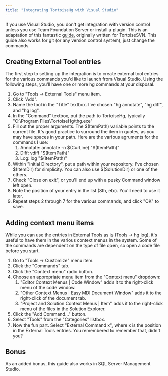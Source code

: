 ```yaml
---
title: "Integrating TortoiseHg with Visual Studio"
---
```



If you use Visual Studio, you don't get integration with version control unless you use Team Foundation Server or install a plugin.
This is an adaptation of this fantastic [guide](http://tortoisesvn.net/visualstudio.html), originally written for TortoiseSVN. This guide also works for git (or any version control system), just change the commands.

## Creating External Tool entries

The first step to setting up the integration is to create external tool entries for the various commands you'd like to launch from Visual Studio. Using the following steps, you'll have one or more hg commands at your disposal.

1. Go to "Tools -> External Tools" menu item.
2. Click "Add".
3. Name the tool in the "Title" textbox. I've chosen "hg annotate", "hg diff", and "hg log".
4. In the "Command" textbox, put the path to TortoiseHg, typically "C:\Program Files\TortoiseHg\thg.exe"
5. Fill out the proper arguments. The $(ItemPath) variable points to the current file. It's good practice to surround  the item in quotes, as you may have spaces in your path. Here are the various agruments for the commands I use:
	1. Annotate: annotate -n $(CurLine) "$(ItemPath)"
	2. Diff: vdiff "$(ItemPath)"
	3. Log: log "$(ItemPath)"
6. Within "Initial Directory", put a path within your repository. I've chosen $(ItemDir) for simplicity. You can also use $(SolutionDir) or one of the others.
7. Check "Close on exit", or you'll end up with a pesky Command window left open.
8. Note the position of your entry in the list (8th, etc). You'll need to use it later.
9. Repeat steps 2 through 7 for the various commands, and click "OK" to save.

## Adding context menu items

While you can use the entries in External Tools as is (Tools -> hg log), it's useful to have them in the various context menus in the system.
Some of the commands are dependent on the type of file open, so open a code file before you start.

1. Go to "Tools -> Customize" menu item.
2. Click the "Commands" tab.
3. Click the "Context menu" radio button.
4. Choose an appropriate menu item from the "Context menu" dropdown:
	1. "Editor Context Menus | Code Window" adds it to the right-click menu of the code window.
	2. "Other Context Menus | Easy MDI Document Window" adds it to the right-click of the document tab.
	3. "Project and Solution Context Menus | Item" adds it to the right-click menu of the files in the Solution Explorer.
5. Click the "Add Command..." button.
6. Select "Tools" from the "Categories" listbox.
7. Now the fun part. Select "External Command x", where x is the position in the External Tools entries. You remembered to remember that, didn't you?

## Bonus

As an added bonus, this guide also works in SQL Server Management Studio.